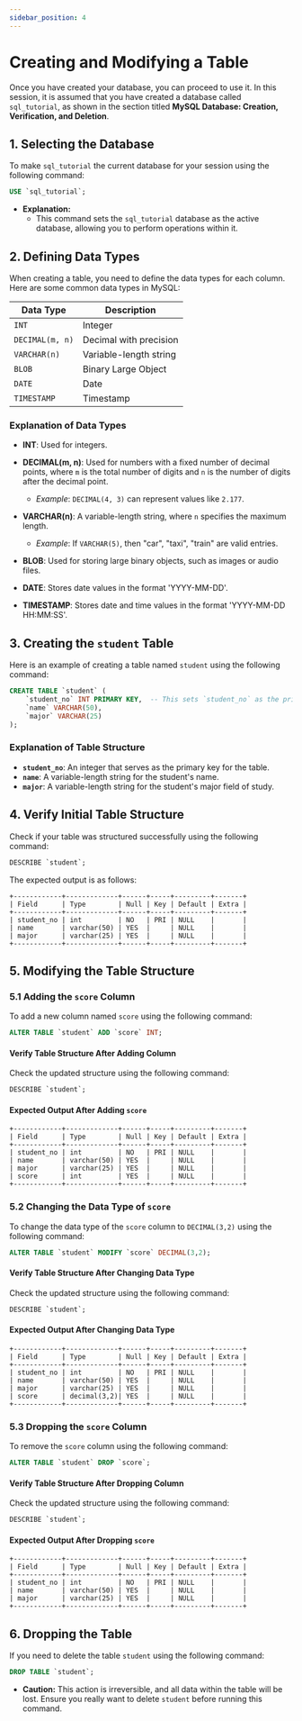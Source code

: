 ```yaml
---
sidebar_position: 4
---
```


# Creating and Modifying a Table

Once you have created your database, you can proceed to use it. In this session, it is assumed that you have created a database called `sql_tutorial`, as shown in the section titled **MySQL Database: Creation, Verification, and Deletion**.

## 1. Selecting the Database

To make `sql_tutorial` the current database for your session using the following command:

```sql
USE `sql_tutorial`;
```

- **Explanation:**
  - This command sets the `sql_tutorial` database as the active database, allowing you to perform operations within it.

## 2. Defining Data Types

When creating a table, you need to define the data types for each column. Here are some common data types in MySQL:

| Data Type        | Description                          |
|------------------|--------------------------------------|
| `INT`            | Integer                               |
| `DECIMAL(m, n)`  | Decimal with precision                |
| `VARCHAR(n)`     | Variable-length string                |
| `BLOB`           | Binary Large Object                   |
| `DATE`           | Date                                  |
| `TIMESTAMP`      | Timestamp                             |

### Explanation of Data Types
- **INT**: Used for integers.
  
- **DECIMAL(m, n)**: Used for numbers with a fixed number of decimal points, where `m` is the total number of digits and `n` is the number of digits after the decimal point. 
  - *Example*: `DECIMAL(4, 3)` can represent values like `2.177`.

- **VARCHAR(n)**: A variable-length string, where `n` specifies the maximum length.
  - *Example*: If `VARCHAR(5)`, then "car", "taxi", "train" are valid entries.

- **BLOB**: Used for storing large binary objects, such as images or audio files.

- **DATE**: Stores date values in the format 'YYYY-MM-DD'.

- **TIMESTAMP**: Stores date and time values in the format 'YYYY-MM-DD HH:MM:SS'.

## 3. Creating the `student` Table

Here is an example of creating a table named `student` using the following command:

```sql
CREATE TABLE `student` (
    `student_no` INT PRIMARY KEY,  -- This sets `student_no` as the primary key
    `name` VARCHAR(50),
    `major` VARCHAR(25)
);
```

### Explanation of Table Structure
- **`student_no`**: An integer that serves as the primary key for the table.
- **`name`**: A variable-length string for the student's name.
- **`major`**: A variable-length string for the student's major field of study.

## 4. Verify Initial Table Structure

Check if your table was structured successfully using the following command:

```sql
DESCRIBE `student`;
```

The expected output is as follows:

```
+------------+-------------+------+-----+---------+-------+
| Field      | Type        | Null | Key | Default | Extra |
+------------+-------------+------+-----+---------+-------+
| student_no | int         | NO   | PRI | NULL    |       |
| name       | varchar(50) | YES  |     | NULL    |       |
| major      | varchar(25) | YES  |     | NULL    |       |
+------------+-------------+------+-----+---------+-------+
```

## 5. Modifying the Table Structure

### 5.1 Adding the `score` Column

To add a new column named `score` using the following command:

```sql
ALTER TABLE `student` ADD `score` INT;
```

#### Verify Table Structure After Adding Column

Check the updated structure using the following command:

```sql
DESCRIBE `student`;
```

#### Expected Output After Adding `score`

```
+------------+-------------+------+-----+---------+-------+
| Field      | Type        | Null | Key | Default | Extra |
+------------+-------------+------+-----+---------+-------+
| student_no | int         | NO   | PRI | NULL    |       |
| name       | varchar(50) | YES  |     | NULL    |       |
| major      | varchar(25) | YES  |     | NULL    |       |
| score      | int         | YES  |     | NULL    |       |
+------------+-------------+------+-----+---------+-------+
```

### 5.2 Changing the Data Type of `score`

To change the data type of the `score` column to `DECIMAL(3,2)` using the following command:

```sql
ALTER TABLE `student` MODIFY `score` DECIMAL(3,2);
```

#### Verify Table Structure After Changing Data Type

Check the updated structure using the following command:

```sql
DESCRIBE `student`;
```

#### Expected Output After Changing Data Type

```
+------------+-------------+------+-----+---------+-------+
| Field      | Type        | Null | Key | Default | Extra |
+------------+-------------+------+-----+---------+-------+
| student_no | int         | NO   | PRI | NULL    |       |
| name       | varchar(50) | YES  |     | NULL    |       |
| major      | varchar(25) | YES  |     | NULL    |       |
| score      | decimal(3,2)| YES  |     | NULL    |       |
+------------+-------------+------+-----+---------+-------+
```

### 5.3 Dropping the `score` Column

To remove the `score` column using the following command:

```sql
ALTER TABLE `student` DROP `score`;
```

#### Verify Table Structure After Dropping Column

Check the updated structure using the following command:

```sql
DESCRIBE `student`;
```

#### Expected Output After Dropping `score`

```
+------------+-------------+------+-----+---------+-------+
| Field      | Type        | Null | Key | Default | Extra |
+------------+-------------+------+-----+---------+-------+
| student_no | int         | NO   | PRI | NULL    |       |
| name       | varchar(50) | YES  |     | NULL    |       |
| major      | varchar(25) | YES  |     | NULL    |       |
+------------+-------------+------+-----+---------+-------+
```

## 6. Dropping the Table

If you need to delete the table `student` using the following command:

```sql
DROP TABLE `student`;
```

- **Caution:** This action is irreversible, and all data within the table will be lost. Ensure you really want to delete `student` before running this command.